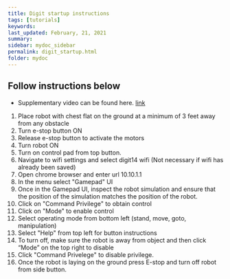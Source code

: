 ```yaml
---
title: Digit startup instructions
tags: [tutorials]
keywords: 
last_updated: February, 21, 2021
summary: 
sidebar: mydoc_sidebar
permalink: digit_startup.html
folder: mydoc
---
```


## Follow instructions below

* Supplementary video can be found here. [link](https://www.youtube.com/watch?v=o20WYMYlxLc&authuser=2)

1. Place robot with chest flat on the ground at a minimum of 3 feet away from any obstacle
2. Turn e-stop button ON
3. Release e-stop button to activate the motors
4. Turn robot ON
5. Turn on control pad from top button.
6. Navigate to wifi settings and select digit14 wifi (Not necessary if wifi has already been saved)
7. Open chrome browser and enter url 10.10.1.1
8. In the menu select "Gamepad" UI
9. Once in the Gamepad UI, inspect the robot simulation and ensure that the position of the simulation matches the position of the robot.
10. Click on "Command Privilege" to obtain control
11. Click on "Mode" to enable control
12. Select operating mode from bottom left (stand, move, goto, manipulation)
13. Select "Help" from top left for button instructions
14. To turn off, make sure the robot is away from object and then click “Mode” on the top right to disable
15. Click "Command Privelege" to disable privilege.
16. Once the robot is laying on the ground press E-stop and turn off robot from side button.
